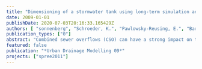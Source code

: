 ```yaml
---
title: "Dimensioning of a stormwater tank using long-term simulation and assessment of uncertainties"
date: 2009-01-01
publishDate: 2020-07-03T20:16:33.165429Z
authors: [ "sonnenberg", "Schroeder, K.", "Pawlowsky-Reusing, E.", "Barjenbruch, M." ]
publication_types: ["0"]
abstract: "Combined sewer overflows (CSO) can have a strong impact on the quality of surface waters. A common measure to reduce CSO is the construction of storage tanks. The objective of this study was to determine the required volume of a storage tank by means of a numerical long-term simulation and to assess uncertain input data. Particularly, the influence of the considered rain series’ length on the calculated storage volume was investigated. Engineering standards usually recommend the use of at least 10 to 15 years of rain series. Here, the hydraulic behaviour of the studied sewer system was simulated in a 30 year hydrodynamic simulation. Special effort was made to calibrate an available model by use of currently measured data. The quality of calibration was evaluated by means of the Nash-Sutcliffe model efficiency coefficient. The analysis of input data uncertainty revealed that applying a 10 year series results in tank volumes that differ between -12 % and +19 %, respectively from the dimensioning result achieved by applying the 30 year rain series."
featured: false
publication: "*Urban Drainage Modelling 09*"
projects: ["spree2011"]
---
```


